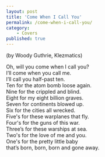 ```yaml
---
layout: post
title: 'Come When I Call You'
permalink: /come-when-i-call-you/
category:
    - Covers
published: true
---
```


(by Woody Guthrie, Klezmatics)

Oh, will you come when I call you?  
I’ll come when you call me.  
I’ll call you half-past ten.  
Ten for the atom bomb loose again.  
Nine for the crippled and blind.  
Eight for my eight billion graves.  
Seven for continents blowed up.  
Six for the cities all wrecked.  
Five's for these warplanes that fly.  
Four's for the guns of this war.  
Three’s for these warships at sea.  
Two's for the love of me and you.  
One's for the pretty little baby  
that’s born, born, born and gone away.  
